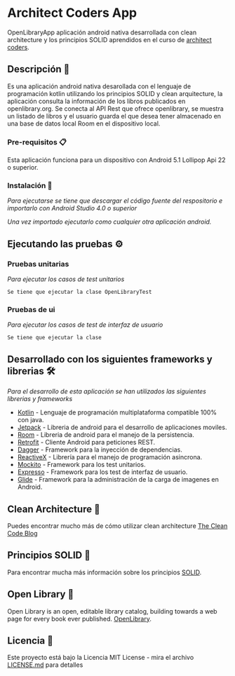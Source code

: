 # Architect Coders App

OpenLibraryApp aplicación android nativa desarrollada con clean architecture y los principios SOLID aprendidos en el curso de [architect coders](https://architectcoders.com/training-ac-apuntate/?utm_campaign=AC-PRE-PRE&utm_source=Home&utm_medium=organic&utm_term=OPT-Global&utm_content=Generalista).


## Descripción 🚀

Es una aplicación android nativa desarollada con el lenguaje de programación kotlin utilizando los principios SOLID y clean arquitecture, la aplicación consulta la información de los libros publicados en openlibrary.org. Se conecta al API Rest que ofrece openlibrary, se muestra un listado de libros y el usuario guarda el que desea tener almacenado en una base de datos local Room en el dispositivo local.


### Pre-requisitos 📋

Esta aplicación funciona para un dispositivo con Android 5.1 Lollipop Api 22 o superior.

### Instalación 🔧

_Para ejecutarse se tiene que descargar el código fuente del respositorio e importarlo con Android Studio 4.0 o superior_

_Una vez importado ejecutarlo como cualquier otra aplicación android._

## Ejecutando las pruebas ⚙️

### Pruebas unitarias
_Para ejecutar los casos de test unitarios_

```
Se tiene que ejecutar la clase OpenLibraryTest
```
### Pruebas de ui

_Para ejecutar los casos de test de interfaz de usuario_

```
Se tiene que ejecutar la clase
```

## Desarrollado con los siguientes frameworks y librerias 🛠️

_Para el desarrollo de esta aplicación se han utilizados las siguientes librerias y frameworks_

* [Kotlin](https://kotlinlang.org/) - Lenguaje de programación multiplataforma compatible 100% con java.
* [Jetpack](https://developer.android.com/jetpack/?gclid=Cj0KCQjw2or8BRCNARIsAC_ppyZpVHLOGFt37f_cq24xTnROdOtzb8Nj8EO0KgyYoYYfmv6hDVUNfXgaAqPLEALw_wcB&gclsrc=aw.ds) - Libreria de android para el desarrollo de aplicaciones moviles.
* [Room](https://developer.android.com/topic/libraries/architecture/room?gclid=Cj0KCQjw2or8BRCNARIsAC_ppya2j7v8xNfdvbY-mR2Sj8I8FyWxdj-qdhLSSJdltjXhqirDYj4kEaAaAgy4EALw_wcB&gclsrc=aw.ds) - Libreria de android para el manejo de la persistencia.
* [Retrofit](https://square.github.io/retrofit/) - Cliente Android para peticiones REST.
* [Dagger](https://dagger.dev/) - Framework para la inyección de dependencias.
* [ReactiveX](https://dagger.dev/) - Librería para el manejo de programación asincrona.
* [Mockito](https://site.mockito.org/) - Framework para los test unitarios.
* [Expresso](https://developer.android.com/training/testing/espresso) - Framework para los test de interfaz de usuario.
* [Glide](https://github.com/bumptech/glide) - Framework para la administración de la carga de imagenes en Android.

## Clean Architecture 📖

Puedes encontrar mucho más de cómo utilizar clean architecture [The Clean Code Blog](https://blog.cleancoder.com/uncle-bob/2012/08/13/the-clean-architecture.html)

## Principios SOLID 📌

Para encontrar mucha más información sobre los principios [SOLID](https://es.wikipedia.org/wiki/SOLID).

## Open Library 📖

Open Library is an open, editable library catalog, building towards a web page for every book ever published. [OpenLibrary](https://openlibrary.org/).

## Licencia 📄

Este proyecto está bajo la Licencia MIT License - mira el archivo [LICENSE.md](LICENSE) para detalles

